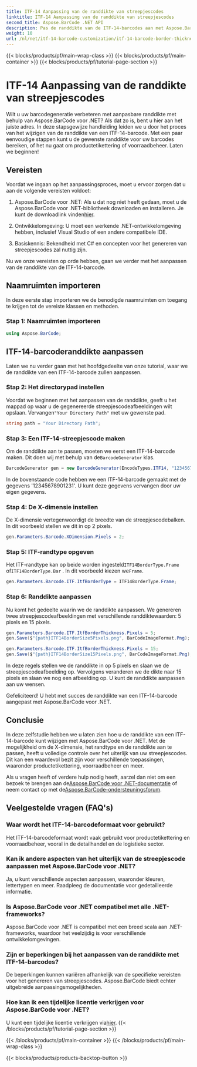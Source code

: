 ```yaml
---
title: ITF-14 Aanpassing van de randdikte van streepjescodes
linktitle: ITF-14 Aanpassing van de randdikte van streepjescodes
second_title: Aspose.BarCode .NET API
description: Pas de randdikte van de ITF-14-barcodes aan met Aspose.BarCode voor .NET. Stapsgewijze handleiding voor het naadloos genereren van barcodes.
weight: 10
url: /nl/net/itf-14-barcode-customization/itf-14-barcode-border-thickness-customization/
---
```


{{< blocks/products/pf/main-wrap-class >}}
{{< blocks/products/pf/main-container >}}
{{< blocks/products/pf/tutorial-page-section >}}

# ITF-14 Aanpassing van de randdikte van streepjescodes


Wilt u uw barcodegeneratie verbeteren met aanpasbare randdikte met behulp van Aspose.BarCode voor .NET? Als dat zo is, bent u hier aan het juiste adres. In deze stapsgewijze handleiding leiden we u door het proces van het wijzigen van de randdikte van een ITF-14-barcode. Met een paar eenvoudige stappen kunt u de gewenste randdikte voor uw barcodes bereiken, of het nu gaat om productetikettering of voorraadbeheer. Laten we beginnen!

## Vereisten

Voordat we ingaan op het aanpassingsproces, moet u ervoor zorgen dat u aan de volgende vereisten voldoet:

1.  Aspose.BarCode voor .NET: Als u dat nog niet heeft gedaan, moet u de Aspose.BarCode voor .NET-bibliotheek downloaden en installeren. Je kunt de downloadlink vinden[hier](https://releases.aspose.com/barcode/net/).

2. Ontwikkelomgeving: U moet een werkende .NET-ontwikkelomgeving hebben, inclusief Visual Studio of een andere compatibele IDE.

3. Basiskennis: Bekendheid met C# en concepten voor het genereren van streepjescodes zal nuttig zijn.

Nu we onze vereisten op orde hebben, gaan we verder met het aanpassen van de randdikte van de ITF-14-barcode.

## Naamruimten importeren

In deze eerste stap importeren we de benodigde naamruimten om toegang te krijgen tot de vereiste klassen en methoden.

### Stap 1: Naamruimten importeren

```csharp
using Aspose.BarCode;
```

## ITF-14-barcoderanddikte aanpassen

Laten we nu verder gaan met het hoofdgedeelte van onze tutorial, waar we de randdikte van een ITF-14-barcode zullen aanpassen.

### Stap 2: Het directorypad instellen

 Voordat we beginnen met het aanpassen van de randdikte, geeft u het mappad op waar u de gegenereerde streepjescodeafbeeldingen wilt opslaan. Vervangen`"Your Directory Path"` met uw gewenste pad.

```csharp
string path = "Your Directory Path";
```

### Stap 3: Een ITF-14-streepjescode maken

 Om de randdikte aan te passen, moeten we eerst een ITF-14-barcode maken. Dit doen wij met behulp van de`BarcodeGenerator` klas.

```csharp
BarcodeGenerator gen = new BarcodeGenerator(EncodeTypes.ITF14, "12345678901231");
```

In de bovenstaande code hebben we een ITF-14-barcode gemaakt met de gegevens '12345678901231'. U kunt deze gegevens vervangen door uw eigen gegevens.

### Stap 4: De X-dimensie instellen

De X-dimensie vertegenwoordigt de breedte van de streepjescodebalken. In dit voorbeeld stellen we dit in op 2 pixels.

```csharp
gen.Parameters.Barcode.XDimension.Pixels = 2;
```

### Stap 5: ITF-randtype opgeven

 Het ITF-randtype kan op beide worden ingesteld`ITF14BorderType.Frame` of`ITF14BorderType.Bar` . In dit voorbeeld kiezen we`Frame`.

```csharp
gen.Parameters.Barcode.ITF.ItfBorderType = ITF14BorderType.Frame;
```

### Stap 6: Randdikte aanpassen

Nu komt het gedeelte waarin we de randdikte aanpassen. We genereren twee streepjescodeafbeeldingen met verschillende randdiktewaarden: 5 pixels en 15 pixels.

```csharp
gen.Parameters.Barcode.ITF.ItfBorderThickness.Pixels = 5;
gen.Save($"{path}ITF14BorderSize5Pixels.png", BarCodeImageFormat.Png);

gen.Parameters.Barcode.ITF.ItfBorderThickness.Pixels = 15;
gen.Save($"{path}ITF14BorderSize15Pixels.png", BarCodeImageFormat.Png);
```

In deze regels stellen we de randdikte in op 5 pixels en slaan we de streepjescodeafbeelding op. Vervolgens veranderen we de dikte naar 15 pixels en slaan we nog een afbeelding op. U kunt de randdikte aanpassen aan uw wensen.

Gefeliciteerd! U hebt met succes de randdikte van een ITF-14-barcode aangepast met Aspose.BarCode voor .NET.

## Conclusie

In deze zelfstudie hebben we u laten zien hoe u de randdikte van een ITF-14-barcode kunt wijzigen met Aspose.BarCode voor .NET. Met de mogelijkheid om de X-dimensie, het randtype en de randdikte aan te passen, heeft u volledige controle over het uiterlijk van uw streepjescodes. Dit kan een waardevol bezit zijn voor verschillende toepassingen, waaronder productetikettering, voorraadbeheer en meer.

 Als u vragen heeft of verdere hulp nodig heeft, aarzel dan niet om een bezoek te brengen aan de[Aspose.BarCode voor .NET-documentatie](https://reference.aspose.com/barcode/net/) of neem contact op met de[Aspose.BarCode-ondersteuningsforum](https://forum.aspose.com/c/barcode/13).

## Veelgestelde vragen (FAQ's)

### Waar wordt het ITF-14-barcodeformaat voor gebruikt?
Het ITF-14-barcodeformaat wordt vaak gebruikt voor productetikettering en voorraadbeheer, vooral in de detailhandel en de logistieke sector.

### Kan ik andere aspecten van het uiterlijk van de streepjescode aanpassen met Aspose.BarCode voor .NET?
Ja, u kunt verschillende aspecten aanpassen, waaronder kleuren, lettertypen en meer. Raadpleeg de documentatie voor gedetailleerde informatie.

### Is Aspose.BarCode voor .NET compatibel met alle .NET-frameworks?
Aspose.BarCode voor .NET is compatibel met een breed scala aan .NET-frameworks, waardoor het veelzijdig is voor verschillende ontwikkelomgevingen.

### Zijn er beperkingen bij het aanpassen van de randdikte met ITF-14-barcodes?
De beperkingen kunnen variëren afhankelijk van de specifieke vereisten voor het genereren van streepjescodes. Aspose.BarCode biedt echter uitgebreide aanpassingsmogelijkheden.

### Hoe kan ik een tijdelijke licentie verkrijgen voor Aspose.BarCode voor .NET?
 U kunt een tijdelijke licentie verkrijgen via[hier](https://purchase.aspose.com/temporary-license/).
{{< /blocks/products/pf/tutorial-page-section >}}

{{< /blocks/products/pf/main-container >}}
{{< /blocks/products/pf/main-wrap-class >}}

{{< blocks/products/products-backtop-button >}}

